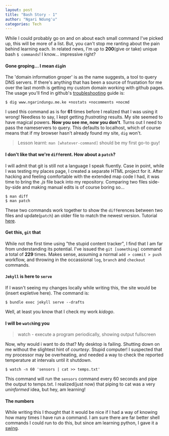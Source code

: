 ```yaml
---
layout: post
title: "Bash Story - 1"
author: "Ngari Ndung'u"
categories: Tech
---
```


While I could probably go on and on about each small command I've picked up, this will be more of a list. But, you can't stop me ranting about the pain behind learning each. In related news, I'm up to **200**(give or take) unique bash `$ commands`! I know... impressive right?

#### Gone groping... I mean `dig`in
The 'domain information groper' is as the name suggests, a tool to query DNS servers.
 If there's anything that has been a source of frustation for me over the last month is getting my custom domain working with github pages.
 The usage you'll find in github's [troubleshooting] guide is:

~~~ shell
$ dig www.ngarindungu.me.ke +nostats +nocomments +nocmd
~~~
I used this command as is for **61** times before I realized that I was using it wrong!
Needless to say, I kept getting *frustrating* results. My site seemed to have magical powers. **Now you see me, now you don't**.
Turns out I need to pass the nameservers to query. This defaults to localhost, which of course means that if my browser hasn't already found my site, `dig` won't.

> Lesson learnt: `man [whatever-command]` should be my first go-to guy!

#### I don't like that we're `diff`erent. How about a `patch`?
I will admit that git is still not a language I speak fluently. Case in point, while I was testing my places page, I created a separate HTML project for it.
After hacking and feeling comfortable with the extended map code I had, it was time to bring the *.js* file back into my repository.
Comparing two files side-by-side and making manual edits is of course boring so...

~~~ shell
$ man diff
$ man patch
~~~
These two commands work together to show the `diff`erences between two files and update(`patch`) an older file to match the newest version. Tutorial [here][patch tutorial].

#### Get this, `git` that
While not the first time using "the stupid content tracker", I find that I am far from understanding its potential.
I've issued the `git [something]` command a total of **229** times. Makes sense, assuming a normal `add > commit > push` workflow, and throwing in the occassional `log`, `branch` and `checkout` commands.

#### `Jekyll` is here to `serve`
If I wasn't seeing my changes locally while writing this, the site would be (insert expletive here). The command is:

~~~ shell
$ bundle exec jekyll serve --drafts
~~~

Well, at least you know that I check my work *kidogo*.

#### I will be `watch`ing you

> watch - execute a program periodically, showing output fullscreen

Now, why would i want to do that? My desktop is failing. Shutting down on me without the slightest hint of *courtesy*. Stupid computer!
I suspected that my processor may be overheating, and needed a way to check the reported temperature at intervals until it shutdown.

~~~shell
$ watch -n 60 'sensors | cat >> temps.txt'
~~~

This command will run the `sensors` command every 60 seconds and pipe the output to temps.txt. I realized(just now) that piping to cat was a very *uninformed* idea, but hey, am learning!

#### The numbers
While writing this I thought that it would be nice if I had a way of knowing how many times I have run a command.
I am sure there are far better shell commands I could run to do this, but since am learning python, I gave it a [swing][python scripts].

[troubleshooting]: https://help.github.com/articles/troubleshooting-custom-domains/#github-repository-setup-errors
<!-- [places]:{{site.url}}/places -->
[patch tutorial]:https://linuxacademy.com/blog/linux/introduction-using-diff-and-patch/
[python scripts]:https://github.com/NgariNdungu/random_scripts/tree/master/python

